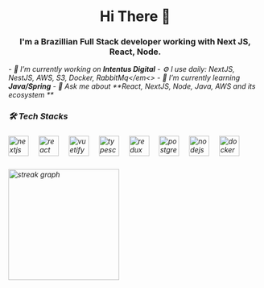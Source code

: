<h1 align="center">Hi There 👋</h1>

<h3 align="center">I'm a Brazillian Full Stack developer working with Next JS, React, Node.</h3>



<em>- 🔭 I’m currently working on **Intentus Digital**</em>
<em>- ⚙️ I use daily: NextJS, NestJS, AWS, S3, Docker, RabbitMq</em<>
<em>- 🌱 I’m currently learning **Java/Spring**</em>
<em>- 💬 Ask me about **React, NextJS, Node, Java, AWS and its ecosystem **</em>



###

<h3 align="left">🛠 Tech Stacks</h3>

###

<div align="left">
  <img src="https://cdn.jsdelivr.net/gh/devicons/devicon/icons/nextjs/nextjs-original.svg" height="40" alt="nextjs logo"  />
  <img width="12" />
  <img src="https://cdn.jsdelivr.net/gh/devicons/devicon/icons/react/react-original.svg" height="40" alt="react logo"  />
  <img width="12" />
  <img src="https://cdn.jsdelivr.net/gh/devicons/devicon/icons/vuetify/vuetify-original.svg" height="40" alt="vuetify logo"  />
  <img width="12" />
  <img src="https://cdn.jsdelivr.net/gh/devicons/devicon/icons/typescript/typescript-original.svg" height="40" alt="typescript logo"  />
  <img width="12" />
  <img src="https://cdn.jsdelivr.net/gh/devicons/devicon/icons/redux/redux-original.svg" height="40" alt="redux logo"  />
  <img width="12" />
  <img src="https://cdn.jsdelivr.net/gh/devicons/devicon/icons/postgresql/postgresql-original.svg" height="40" alt="postgresql logo"  />
  <img width="12" />
  <img src="https://cdn.jsdelivr.net/gh/devicons/devicon/icons/nodejs/nodejs-original.svg" height="40" alt="nodejs logo"  />
  <img width="12" />
  <img src="https://cdn.jsdelivr.net/gh/devicons/devicon/icons/docker/docker-original.svg" height="40" alt="docker logo"  />
</div>

###
<div align="left">
  <img src="https://streak-stats.demolab.com?user=cauanzinhooo&locale=en&mode=daily&theme=dark&hide_border=false&border_radius=5&order=3" height="220" alt="streak graph"  />
</div>

